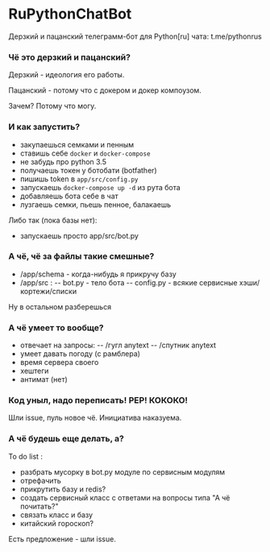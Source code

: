 RuPythonChatBot
=================

Дерзкий и пацанский телеграмм-бот для Python[ru] чата: t.me/pythonrus

### Чё это дерзкий и пацанский?

Дерзкий - идеология его работы.

Пацанский - потому что с докером и докер компоузом.

Зачем? Потому что могу.

### И как запустить?

- закупаешься семками и пенным
- ставишь себе `docker` и `docker-compose`
- не забудь про python 3.5
- получаешь токен у ботобати (botfather)
- пишишь token в `app/src/config.py`
- запускаешь `docker-compose up -d` из рута бота
- добавляешь бота себе в чат
- лузгаешь семки, пьешь пенное, балакаешь

Либо так (пока базы нет):
- запускаешь просто app/src/bot.py

### А чё, чё за файлы такие смешные?

- /app/schema - когда-нибудь я прикручу базу
- /app/src :
-- bot.py - тело бота
-- config.py - всякие сервисные хэши/кортежи/списки

Ну в остальном разберешься

### А чё умеет то вообще?
- отвечает на запросы:
-- /гугл anytext
-- /спутник anytext
- умеет давать погоду (с рамблера)
- время сервера своего
- хештеги
- антимат (нет)

### Код уныл, надо переписать! PEP! КОКОКО!

Шли issue, пуль новое чё. Инициатива наказуема.

### А чё будешь еще делать, а?
To do list :
- разбрать мусорку в bot.py модуле по сервисным модулям
- отрефачить
- прикрутить базу и redis?
- создать сервисный класс с ответами на вопросы типа "А чё почитать?"
- связать класс и базу
- китайский гороскоп?

Есть предложение - шли issue.
